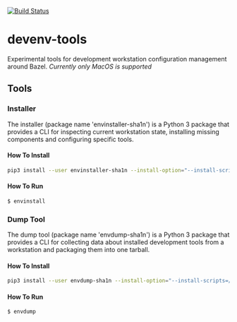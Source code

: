 [![Build Status](https://travis-ci.org/sha1n/devenv-tools.svg?branch=master)](https://travis-ci.org/sha1n/devenv-tools)

# devenv-tools
Experimental tools for development workstation configuration management around Bazel. *Currently only MacOS is supported*

## Tools

### Installer 
The installer (package name 'envinstaller-sha1n') is a Python 3 package that provides a CLI for inspecting current workstation 
state, installing missing components and configuring specific tools.

#### How To Install
```bash
pip3 install --user envinstaller-sha1n --install-option="--install-scripts=/usr/local/bin"
```

#### How To Run
```bash
$ envinstall
``` 

### Dump Tool 
The dump tool (package name 'envdump-sha1n') is a Python 3 package that provides a CLI for collecting data about installed
development tools from a workstation and packaging them into one tarball.

#### How To Install
```bash
pip3 install --user envdump-sha1n --install-option="--install-scripts=/usr/local/bin"
```

#### How To Run
```bash
$ envdump
``` 
